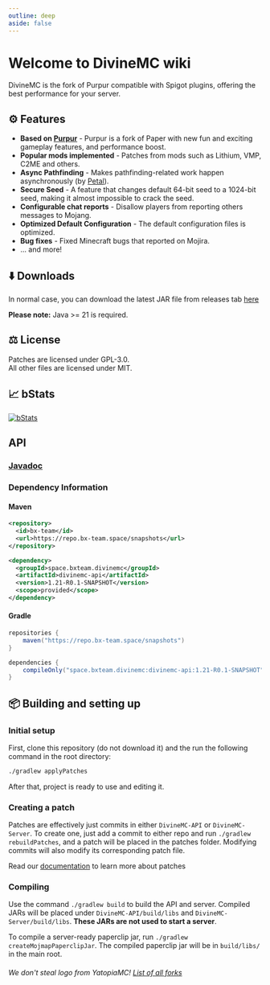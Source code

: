 ```yaml
---
outline: deep
aside: false
---
```


# Welcome to DivineMC wiki

DivineMC is the fork of Purpur compatible with Spigot plugins, offering the best performance for your server.

## ⚙️ Features

- **Based on [Purpur](https://github.com/PurpurMC/Purpur)** - Purpur is a fork of Paper with new fun and exciting gameplay features, and performance boost.
- **Popular mods implemented** - Patches from mods such as Lithium, VMP, C2ME and others.
- **Async Pathfinding** - Makes pathfinding-related work happen asynchronously (by [Petal](https://github.com/Bloom-host/Petal)).
- **Secure Seed** - A feature that changes default 64-bit seed to a 1024-bit seed, making it almost impossible to crack the seed.
- **Configurable chat reports** - Disallow players from reporting others messages to Mojang.
- **Optimized Default Configuration** - The default configuration files is optimized.
- **Bug fixes** - Fixed Minecraft bugs that reported on Mojira.
- ... and more!

## ⬇️ Downloads

In normal case, you can download the latest JAR file from releases tab [here](https://github.com/DivineMC/DivineMC/releases/latest)

**Please note:** Java >= 21 is required.

## ⚖️ License
Patches are licensed under GPL-3.0.  
All other files are licensed under MIT.

## 📈 bStats

[![bStats](https://bstats.org/signatures/server-implementation/DivineMC.svg)](https://bstats.org/plugin/server-implementation/DivineMC)

## API
### [Javadoc](https://repo.bx-team.space/javadoc/snapshots/space/bxteam/divinemc/divinemc-api/1.21-R0.1-SNAPSHOT)

### Dependency Information

#### Maven
```xml
<repository>
  <id>bx-team</id>
  <url>https://repo.bx-team.space/snapshots</url>
</repository>
```
```xml
<dependency>
  <groupId>space.bxteam.divinemc</groupId>
  <artifactId>divinemc-api</artifactId>
  <version>1.21-R0.1-SNAPSHOT</version>
  <scope>provided</scope>
</dependency>
```

#### Gradle
```groovy
repositories {
    maven("https://repo.bx-team.space/snapshots")
}
```
```groovy
dependencies {
    compileOnly("space.bxteam.divinemc:divinemc-api:1.21-R0.1-SNAPSHOT")
}
```

## 📦 Building and setting up
### Initial setup
First, clone this repository (do not download it) and the run the following command in the root directory:
```bash
./gradlew applyPatches
```
After that, project is ready to use and editing it.

### Creating a patch
Patches are effectively just commits in either `DivineMC-API` or `DivineMC-Server`. To create one, just add a commit to either repo and run `./gradlew rebuildPatches`, and a patch will be placed in the patches folder. Modifying commits will also modify its corresponding patch file.

Read our [documentation](https://divinemc.bx-team.space/docs/dev/contributing) to learn more about patches

### Compiling
Use the command `./gradlew build` to build the API and server. Compiled JARs will be placed under `DivineMC-API/build/libs` and `DivineMC-Server/build/libs`. **These JARs are not used to start a server**.

To compile a server-ready paperclip jar, run `./gradlew createMojmapPaperclipJar`. The compiled paperclip jar will be in `build/libs/` in the main root.

###### We don't steal logo from YatopiaMC! [List of all forks](https://gist.github.com/NONPLAYT/48742353af8ae36bcef5d1c36de9730a)
